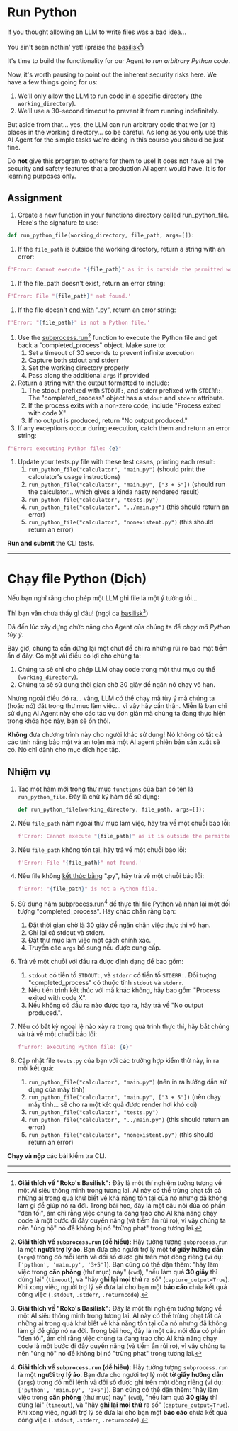 # Run Python

If you thought allowing an LLM to write files was a bad idea...

You ain't seen nothin' yet! (praise the [basilisk](https://en.wikipedia.org/wiki/Roko%27s_basilisk)[^1])

It's time to build the functionality for our Agent to _run arbitrary Python code_.

Now, it's worth pausing to point out the inherent security risks here. We have a few things going for us:

1. We'll only allow the LLM to run code in a specific directory (the `working_directory`).
2. We'll use a 30-second timeout to prevent it from running indefinitely.

But aside from that... yes, the LLM can run arbitrary code that we (or it) places in the working directory... so be careful. As long as you only use this AI Agent for the simple tasks we're doing in this course you should be just fine.

Do **not** give this program to others for them to use! It does not have all the security and safety features that a production AI agent would have. It is for learning purposes only.

## Assignment

1. Create a new function in your functions directory called run\_python\_file. Here's the signature to use:

```py
def run_python_file(working_directory, file_path, args=[]):

```

1. If the `file_path` is outside the working directory, return a string with an error:

```py
f'Error: Cannot execute "{file_path}" as it is outside the permitted working directory'

```

1. If the file\_path doesn't exist, return an error string:

```py
f'Error: File "{file_path}" not found.'

```

1. If the file doesn't [end with](https://docs.python.org/3/library/stdtypes.html#str.endswith) ".py", return an error string:

```py
f'Error: "{file_path}" is not a Python file.'

```

1. Use the [subprocess.run](https://docs.python.org/3/library/subprocess.html#subprocess.run)[^2] function to execute the Python file and get back a "completed\_process" object. Make sure to:  
   1. Set a timeout of 30 seconds to prevent infinite execution  
   2. Capture both stdout and stderr  
   3. Set the working directory properly  
   4. Pass along the additional `args` if provided
2. Return a string with the output formatted to include:  
   1. The stdout prefixed with `STDOUT:`, and stderr prefixed with `STDERR:`. The "completed\_process" object has a `stdout` and `stderr` attribute.  
   2. If the process exits with a non-zero code, include "Process exited with code X"  
   3. If no output is produced, return "No output produced."
3. If any exceptions occur during execution, catch them and return an error string:

```py
f"Error: executing Python file: {e}"

```

1. Update your tests.py file with these test cases, printing each result:  
   1. `run_python_file("calculator", "main.py")` (should print the calculator's usage instructions)  
   2. `run_python_file("calculator", "main.py", ["3 + 5"])` (should run the calculator... which gives a kinda nasty rendered result)  
   3. `run_python_file("calculator", "tests.py")`  
   4. `run_python_file("calculator", "../main.py")` (this should return an error)  
   5. `run_python_file("calculator", "nonexistent.py")` (this should return an error)

**Run and submit** the CLI tests.

---

# Chạy file Python (Dịch)

Nếu bạn nghĩ rằng cho phép một LLM ghi file là một ý tưởng tồi...

Thì bạn vẫn chưa thấy gì đâu! (ngợi ca [basilisk](https://en.wikipedia.org/wiki/Roko%27s_basilisk)[^1])

Đã đến lúc xây dựng chức năng cho Agent của chúng ta để _chạy mã Python tùy ý_.

Bây giờ, chúng ta cần dừng lại một chút để chỉ ra những rủi ro bảo mật tiềm ẩn ở đây. Có một vài điều có lợi cho chúng ta:

1.  Chúng ta sẽ chỉ cho phép LLM chạy code trong một thư mục cụ thể (`working_directory`).
2.  Chúng ta sẽ sử dụng thời gian chờ 30 giây để ngăn nó chạy vô hạn.

Nhưng ngoài điều đó ra... vâng, LLM có thể chạy mã tùy ý mà chúng ta (hoặc nó) đặt trong thư mục làm việc... vì vậy hãy cẩn thận. Miễn là bạn chỉ sử dụng AI Agent này cho các tác vụ đơn giản mà chúng ta đang thực hiện trong khóa học này, bạn sẽ ổn thôi.

**Không** đưa chương trình này cho người khác sử dụng! Nó không có tất cả các tính năng bảo mật và an toàn mà một AI agent phiên bản sản xuất sẽ có. Nó chỉ dành cho mục đích học tập.

## Nhiệm vụ

1.  Tạo một hàm mới trong thư mục `functions` của bạn có tên là `run_python_file`. Đây là chữ ký hàm để sử dụng:

    ```py
    def run_python_file(working_directory, file_path, args=[]):

    ```

2.  Nếu `file_path` nằm ngoài thư mục làm việc, hãy trả về một chuỗi báo lỗi:

    ```py
    f'Error: Cannot execute "{file_path}" as it is outside the permitted working directory'

    ```

3.  Nếu `file_path` không tồn tại, hãy trả về một chuỗi báo lỗi:

    ```py
    f'Error: File "{file_path}" not found.'

    ```

4.  Nếu file không [kết thúc bằng](https://docs.python.org/3/library/stdtypes.html#str.endswith) ".py", hãy trả về một chuỗi báo lỗi:

    ```py
    f'Error: "{file_path}" is not a Python file.'

    ```

5.  Sử dụng hàm [subprocess.run](https://docs.python.org/3/library/subprocess.html#subprocess.run)[^2] để thực thi file Python và nhận lại một đối tượng "completed_process". Hãy chắc chắn rằng bạn:
    1.  Đặt thời gian chờ là 30 giây để ngăn chặn việc thực thi vô hạn.
    2.  Ghi lại cả stdout và stderr.
    3.  Đặt thư mục làm việc một cách chính xác.
    4.  Truyền các `args` bổ sung nếu được cung cấp.
6.  Trả về một chuỗi với đầu ra được định dạng để bao gồm:
    1.  `stdout` có tiền tố `STDOUT:`, và `stderr` có tiền tố `STDERR:`. Đối tượng "completed_process" có thuộc tính `stdout` và `stderr`.
    2.  Nếu tiến trình kết thúc với mã khác không, hãy bao gồm "Process exited with code X".
    3.  Nếu không có đầu ra nào được tạo ra, hãy trả về "No output produced.".
7.  Nếu có bất kỳ ngoại lệ nào xảy ra trong quá trình thực thi, hãy bắt chúng và trả về một chuỗi báo lỗi:

    ```py
    f"Error: executing Python file: {e}"

    ```

8.  Cập nhật file `tests.py` của bạn với các trường hợp kiểm thử này, in ra mỗi kết quả:
    1.  `run_python_file("calculator", "main.py")` (nên in ra hướng dẫn sử dụng của máy tính)
    2.  `run_python_file("calculator", "main.py", ["3 + 5"])` (nên chạy máy tính... sẽ cho ra một kết quả được render hơi khó coi)
    3.  `run_python_file("calculator", "tests.py")`
    4.  `run_python_file("calculator", "../main.py")` (this should return an error)
    5.  `run_python_file("calculator", "nonexistent.py")` (this should return an error)

**Chạy và nộp** các bài kiểm tra CLI.

---

[^1]: **Giải thích về "Roko's Basilisk":** Đây là một thí nghiệm tưởng tượng về một AI siêu thông minh trong tương lai. AI này có thể trừng phạt tất cả những ai trong quá khứ biết về khả năng tồn tại của nó nhưng đã không làm gì để giúp nó ra đời. Trong bài học, đây là một câu nói đùa có phần "đen tối", ám chỉ rằng việc chúng ta đang trao cho AI khả năng chạy code là một bước đi đầy quyền năng (và tiềm ẩn rủi ro), vì vậy chúng ta nên "ủng hộ" nó để không bị nó "trừng phạt" trong tương lai.

[^2]: **Giải thích về `subprocess.run` (dễ hiểu):** Hãy tưởng tượng `subprocess.run` là một **người trợ lý ảo**. Bạn đưa cho người trợ lý một **tờ giấy hướng dẫn** (`args`) trong đó mỗi lệnh và đối số được ghi trên một dòng riêng (ví dụ: `['python', 'main.py', '3+5']`). Bạn cũng có thể dặn thêm: "hãy làm việc trong **căn phòng** (thư mục) này" (`cwd`), "nếu làm quá **30 giây** thì dừng lại" (`timeout`), và "hãy **ghi lại mọi thứ** ra sổ" (`capture_output=True`). Khi xong việc, người trợ lý sẽ đưa lại cho bạn một **báo cáo** chứa kết quả công việc (`.stdout`, `.stderr`, `.returncode`).
